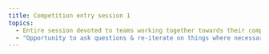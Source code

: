 ```yaml
---
title: Competition entry session 1
topics:
  - Entire session devoted to teams working together towards their competition ideas
  - "Opportunity to ask questions & re-iterate on things where necessary"
---
```

